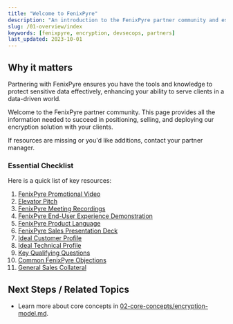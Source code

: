 ```yaml
---
title: "Welcome to FenixPyre"
description: "An introduction to the FenixPyre partner community and essential resources for positioning, selling, and deploying the solution."
slug: /01-overview/index
keywords: [fenixpyre, encryption, devsecops, partners]
last_updated: 2023-10-01
---
```


## Why it matters
Partnering with FenixPyre ensures you have the tools and knowledge to protect sensitive data effectively, enhancing your ability to serve clients in a data-driven world.

Welcome to the FenixPyre partner community. This page provides all the information needed to succeed in positioning, selling, and deploying our encryption solution with your clients.

If resources are missing or you'd like additions, contact your partner manager.

### Essential Checklist
Here is a quick list of key resources:

1. [FenixPyre Promotional Video](/01-overview/what-we-do)
2. [Elevator Pitch](/01-overview/what-we-do)
3. [FenixPyre Meeting Recordings](/01-overview/what-we-do)
4. [FenixPyre End-User Experience Demonstration](/06-recipient-guide/shared-links)
5. [FenixPyre Product Language](/02-core-concepts/encryption-model)
6. [FenixPyre Sales Presentation Deck](/08-use-cases/sales-and-marketing)
7. [Ideal Customer Profile](/08-use-cases/ideal-profiles)
8. [Ideal Technical Profile](/03-setup-&-installation/prerequisites)
9. [Key Qualifying Questions](/08-use-cases/qualifying-questions)
10. [Common FenixPyre Objections](/09-troubleshooting-&-faq/common-issues)
11. [General Sales Collateral](/08-use-cases/sales-and-marketing)

## Next Steps / Related Topics
- Learn more about core concepts in [02-core-concepts/encryption-model.md](/02-core-concepts/encryption-model).
